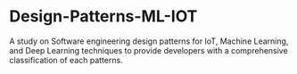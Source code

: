 # Design-Patterns-ML-IOT
A study on Software engineering design patterns for IoT, Machine Learning, and Deep Learning techniques to
provide developers with a comprehensive classification of each patterns.
